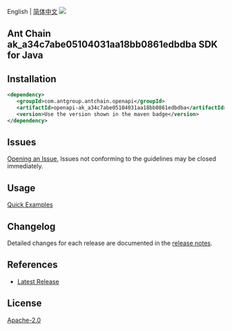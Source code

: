 English | [简体中文](README-CN.md)
![](https://aliyunsdk-pages.alicdn.com/icons/AlibabaCloud.svg)

## Ant Chain ak_a34c7abe05104031aa18bb0861edbdba SDK for Java

## Installation

```xml
<dependency>
   <groupId>com.antgroup.antchain.openapi</groupId>
   <artifactId>openapi-ak_a34c7abe05104031aa18bb0861edbdba</artifactId>
   <version>Use the version shown in the maven badge</version>
</dependency>
```

## Issues
[Opening an Issue](https://github.com/alipay/antchain-openapi-prod-sdk/issues/new), Issues not conforming to the guidelines may be closed immediately.

## Usage
[Quick Examples](https://github.com/alipay/antchain-openapi-prod-sdk/blob/master/docs/0-Examples-EN.md#quick-examples)

## Changelog
Detailed changes for each release are documented in the [release notes](./ChangeLog.txt).

## References
* [Latest Release](https://github.com/alipay/antchain-openapi-prod-sdk/)

## License
[Apache-2.0](http://www.apache.org/licenses/LICENSE-2.0)
